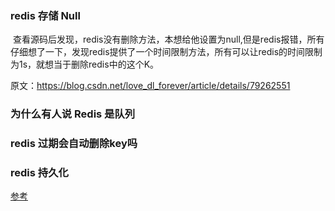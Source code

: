 ### redis 存储 Null
 查看源码后发现，redis没有删除方法，本想给他设置为null,但是redis报错，所有仔细想了一下，发现redis提供了一个时间限制方法，所有可以让redis的时间限制为1s，就想当于删除redis中的这个K。

原文：https://blog.csdn.net/love_dl_forever/article/details/79262551 

### 为什么有人说 Redis 是队列


### redis 过期会自动删除key吗

### redis 持久化

[参考](https://segmentfault.com/a/1190000002906345)





